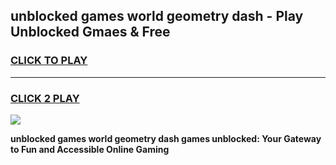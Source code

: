 
## unblocked games world geometry dash - Play Unblocked Gmaes & Free
<h3>
<a href="https://premium.freeplayer.one?title=unblocked_games_world_geometry_dash&ref=19F">CLICK TO PLAY</a></h3>
<hr>

<h3>
<a href="https://premium.freeplayer.one?title=unblocked_games_world_geometry_dash&ref=19F">CLICK 2 PLAY</a>
  
</h3>

<a href="https://premium.freeplayer.one?title=unblocked_games_world_geometry_dash&ref=19F/"><img src="https://clearcache.store/games.png"></a>


**unblocked games world geometry dash games unblocked: Your Gateway to Fun and Accessible Online Gaming**
